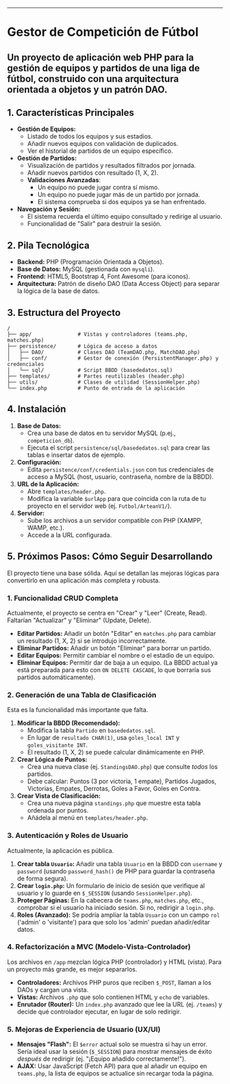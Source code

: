
-----

# Gestor de Competición de Fútbol

Un proyecto de aplicación web PHP para la gestión de equipos y partidos de una liga de fútbol, construido con una arquitectura orientada a objetos y un patrón DAO.
-----

## 1\. Características Principales

  * **Gestión de Equipos:**
      * Listado de todos los equipos y sus estadios.
      * Añadir nuevos equipos con validación de duplicados.
      * Ver el historial de partidos de un equipo específico.
  * **Gestión de Partidos:**
      * Visualización de partidos y resultados filtrados por jornada.
      * Añadir nuevos partidos con resultado (1, X, 2).
      * **Validaciones Avanzadas**:
          * Un equipo no puede jugar contra sí mismo.
          * Un equipo no puede jugar más de un partido por jornada.
          * El sistema comprueba si dos equipos ya se han enfrentado.
  * **Navegación y Sesión:**
      * El sistema recuerda el último equipo consultado y redirige al usuario.
      * Funcionalidad de "Salir" para destruir la sesión.

## 2\. Pila Tecnológica

  * **Backend:** PHP (Programación Orientada a Objetos).
  * **Base de Datos:** MySQL (gestionada con `mysqli`).
  * **Frontend:** HTML5, Bootstrap 4, Font Awesome (para iconos).
  * **Arquitectura:** Patrón de diseño DAO (Data Access Object) para separar la lógica de la base de datos.

## 3\. Estructura del Proyecto

```
/
├── app/               # Vistas y controladores (teams.php, matches.php)
├── persistence/       # Lógica de acceso a datos
│   ├── DAO/           # Clases DAO (TeamDAO.php, MatchDAO.php)
│   ├── conf/          # Gestor de conexión (PersistentManager.php) y credenciales
│   └── sql/           # Script BBDD (basededatos.sql)
├── templates/         # Partes reutilizables (header.php)
├── utils/             # Clases de utilidad (SessionHelper.php)
└── index.php          # Punto de entrada de la aplicación
```

## 4\. Instalación

1.  **Base de Datos:**
      * Crea una base de datos en tu servidor MySQL (p.ej., `competicion_db`).
      * Ejecuta el script `persistence/sql/basededatos.sql` para crear las tablas e insertar datos de ejemplo.
2.  **Configuración:**
      * Edita `persistence/conf/credentials.json` con tus credenciales de acceso a MySQL (host, usuario, contraseña, nombre de la BBDD).
3.  **URL de la Aplicación:**
      * Abre `templates/header.php`.
      * Modifica la variable `$urlApp` para que coincida con la ruta de tu proyecto en el servidor web (ej. `Futbol/ArteanV1/`).
4.  **Servidor:**
      * Sube los archivos a un servidor compatible con PHP (XAMPP, WAMP, etc.).
      * Accede a la URL configurada.

## 5\. Próximos Pasos: Cómo Seguir Desarrollando

El proyecto tiene una base sólida. Aquí se detallan las mejoras lógicas para convertirlo en una aplicación más completa y robusta.

### 1\. Funcionalidad CRUD Completa

Actualmente, el proyecto se centra en "Crear" y "Leer" (Create, Read). Faltarían "Actualizar" y "Eliminar" (Update, Delete).

  * **Editar Partidos:** Añadir un botón "Editar" en `matches.php` para cambiar un resultado (1, X, 2) si se introdujo incorrectamente.
  * **Eliminar Partidos:** Añadir un botón "Eliminar" para borrar un partido.
  * **Editar Equipos:** Permitir cambiar el nombre o el estadio de un equipo.
  * **Eliminar Equipos:** Permitir dar de baja a un equipo. (La BBDD actual ya está preparada para esto con `ON DELETE CASCADE`, lo que borraría sus partidos automáticamente).

### 2\. Generación de una Tabla de Clasificación

Esta es la funcionalidad más importante que falta.

1.  **Modificar la BBDD (Recomendado):**
      * Modifica la tabla `Partido` en `basededatos.sql`.
      * En lugar de `resultado CHAR(1)`, usa `goles_local INT` y `goles_visitante INT`.
      * El resultado (1, X, 2) se puede calcular dinámicamente en PHP.
2.  **Crear Lógica de Puntos:**
      * Crea una nueva clase (ej. `StandingsDAO.php`) que consulte *todos* los partidos.
      * Debe calcular: Puntos (3 por victoria, 1 empate), Partidos Jugados, Victorias, Empates, Derrotas, Goles a Favor, Goles en Contra.
3.  **Crear Vista de Clasificación:**
      * Crea una nueva página `standings.php` que muestre esta tabla ordenada por puntos.
      * Añádela al menú en `templates/header.php`.

### 3\. Autenticación y Roles de Usuario

Actualmente, la aplicación es pública.

1.  **Crear tabla `Usuario`:** Añadir una tabla `Usuario` en la BBDD con `username` y `password` (usando `password_hash()` de PHP para guardar la contraseña de forma segura).
2.  **Crear `login.php`:** Un formulario de inicio de sesión que verifique al usuario y lo guarde en `$_SESSION` (usando `SessionHelper.php`).
3.  **Proteger Páginas:** En la cabecera de `teams.php`, `matches.php`, etc., comprobar si el usuario ha iniciado sesión. Si no, redirigir a `login.php`.
4.  **Roles (Avanzado):** Se podría ampliar la tabla `Usuario` con un campo `rol` ('admin' o 'visitante') para que solo los 'admin' puedan añadir/editar datos.

### 4\. Refactorización a MVC (Modelo-Vista-Controlador)

Los archivos en `/app` mezclan lógica PHP (controlador) y HTML (vista). Para un proyecto más grande, es mejor separarlos.

  * **Controladores:** Archivos PHP puros que reciben `$_POST`, llaman a los DAOs y cargan una vista.
  * **Vistas:** Archivos `.php` que solo contienen HTML y `echo` de variables.
  * **Enrutador (Router):** Un `index.php` avanzado que lee la URL (ej. `/teams`) y decide qué controlador ejecutar, en lugar de solo redirigir.

### 5\. Mejoras de Experiencia de Usuario (UX/UI)

  * **Mensajes "Flash":** El `$error` actual solo se muestra si hay un error. Sería ideal usar la sesión (`$_SESSION`) para mostrar mensajes de éxito *después* de redirigir (ej. "¡Equipo añadido correctamente\!").
  * **AJAX:** Usar JavaScript (Fetch API) para que al añadir un equipo en `teams.php`, la lista de equipos se actualice sin recargar toda la página.
